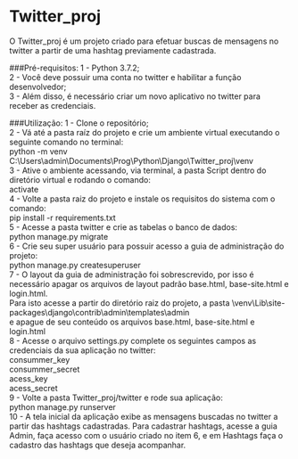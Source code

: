 # Twitter_proj

O Twitter_proj é um projeto criado para efetuar buscas de mensagens no twitter a partir de uma hashtag previamente cadastrada.

###Pré-requisitos:
1 - Python 3.7.2;   <br />
2 - Você deve possuir uma conta no twitter e habilitar a função desenvolvedor;  <br />
3 - Além disso, é necessário criar um novo aplicativo no twitter para receber as credenciais.   <br />

###Utilização:
1 - Clone o repositório;    <br />
2 - Vá até a pasta raíz do projeto e crie um ambiente virtual executando o seguinte comando no terminal:    <br />
	  python -m venv C:\Users\admin\Documents\Prog\Python\Django\Twitter_proj\venv    <br />
3 - Ative o ambiente acessando, via terminal, a pasta Script dentro do diretório virtual e rodando o comando:    <br />
    activate    <br />
4 - Volte a pasta raiz do projeto e instale os requisitos do sistema com o comando:    <br />
  	pip install -r requirements.txt    <br />
5 - Acesse a pasta twitter e crie as tabelas o banco de dados:    <br />
	  python manage.py migrate    <br />
6 - Crie seu super usuário para possuir acesso a guia de administração do projeto:    <br />
	  python manage.py createsuperuser    <br />
7 - O layout da guia de administração foi sobrescrevido, por isso é necessário apagar os arquivos de layout padrão base.html, base-site.html e login.html.    <br />
  	Para isto acesse a partir do diretório raiz do projeto, a pasta \venv\Lib\site-packages\django\contrib\admin\templates\admin    <br />
	 e apague de seu conteúdo os arquivos base.html, base-site.html e login.html    <br />
8 - Acesse o arquivo settings.py complete os seguintes campos as credenciais da sua aplicação no twitter:    <br />
    consummer_key    <br />
    consummer_secret    <br />
    acess_key    <br />
    acess_secret    <br />
9 - Volte a pasta Twitter_proj/twitter e rode sua aplicação:    <br />
	  python manage.py runserver    <br />
10 - A tela inicial da aplicação exibe as mensagens buscadas no twitter a partir das hashtags cadastradas. Para cadastrar hashtags, acesse a guia Admin, faça acesso com o usuário criado no item 6, e em Hashtags faça o cadastro das hashtags que deseja acompanhar.    <br />
